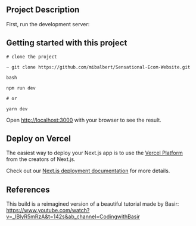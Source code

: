 
## Project Description

First, run the development server:


## Getting started with this project

```
# clone the project

~ git clone https://github.com/mibalbert/Sensational-Ecom-Website.git

```

```
bash

npm run dev

# or

yarn dev

```

Open [http://localhost:3000](http://localhost:3000) with your browser to see the result.



## Deploy on Vercel

The easiest way to deploy your Next.js app is to use the [Vercel Platform](https://vercel.com/new?utm_medium=default-template&filter=next.js&utm_source=create-next-app&utm_campaign=create-next-app-readme) from the creators of Next.js.

Check out our [Next.js deployment documentation](https://nextjs.org/docs/deployment) for more details.


## References

This build is a reimagined version of a beautiful tutorial made by Basir:
https://www.youtube.com/watch?v=_IBlyR5mRzA&t=142s&ab_channel=CodingwithBasir